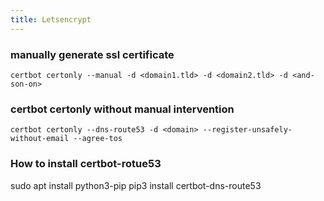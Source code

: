 ```yaml
---
title: Letsencrypt
---
```


### manually generate ssl certificate

```shell
certbot certonly --manual -d <domain1.tld> -d <domain2.tld> -d <and-son-on>
```


### certbot certonly without manual intervention

```
certbot certonly --dns-route53 -d <domain> --register-unsafely-without-email --agree-tos
```

### How to install certbot-rotue53

sudo apt install python3-pip 
pip3 install certbot-dns-route53

### 